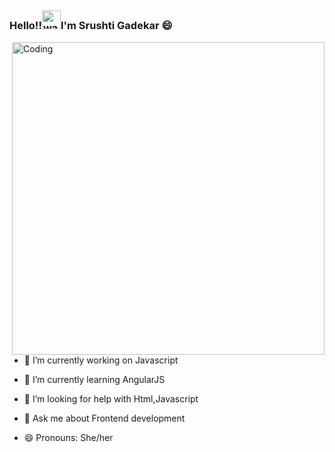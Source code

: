 # <p>️ <h3>Hello!!<img src="https://raw.githubusercontent.com/KarthikNayak024/KarthikNayak024/master/assets/wave.gif" alt="waving hand" width="30px">I'm Srushti Gadekar  😄</h3></p>
<img align="right" alt="Coding" width="500" src="https://media.giphy.com/media/fAnzw6YK33jMwzp5wp/giphy.gif">

- 🔭 I’m currently working on Javascript

- 🌱 I’m currently learning AngularJS

- 🤔 I’m looking for help with Html,Javascript

- 💬 Ask me about Frontend development

- 😄 Pronouns: She/her


